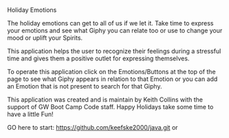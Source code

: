 Holiday Emotions 

The holiday emotions can get to all of us if we let it. Take time to express your emotions and see what Giphy you can relate too or use to change your mood or uplift your Spirits.

This application helps the user to recognize their feelings during a stressful time and gives them a positive outlet for expressing themselves.

To operate this application click on the Emotions/Buttons at the top of the page to see what Giphy appears in relation to that Emotion or you can add an Emotion that is not present to search for that Giphy. 

This application was created and is maintain by Keith Collins with the support of GW Boot Camp Code staff.
Happy Holidays take some time to have a little Fun!

GO here to start: https://github.com/keefske2000/java.git or 
